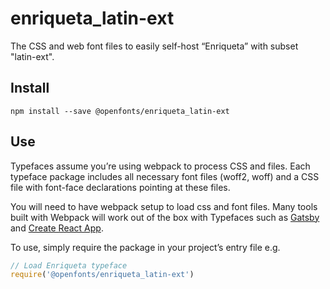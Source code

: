 
# enriqueta_latin-ext

The CSS and web font files to easily self-host “Enriqueta” with subset "latin-ext".

## Install

`npm install --save @openfonts/enriqueta_latin-ext`

## Use

Typefaces assume you’re using webpack to process CSS and files. Each typeface
package includes all necessary font files (woff2, woff) and a CSS file with
font-face declarations pointing at these files.

You will need to have webpack setup to load css and font files. Many tools built
with Webpack will work out of the box with Typefaces such as [Gatsby](https://github.com/gatsbyjs/gatsby)
and [Create React App](https://github.com/facebookincubator/create-react-app).

To use, simply require the package in your project’s entry file e.g.

```javascript
// Load Enriqueta typeface
require('@openfonts/enriqueta_latin-ext')
```
